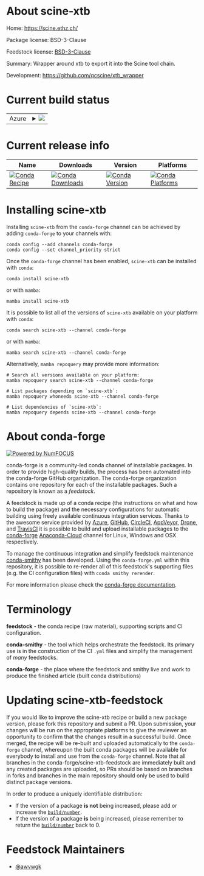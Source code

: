 About scine-xtb
===============

Home: https://scine.ethz.ch/

Package license: BSD-3-Clause

Feedstock license: [BSD-3-Clause](https://github.com/conda-forge/scine-xtb-feedstock/blob/main/LICENSE.txt)

Summary: Wrapper around xtb to export it into the Scine tool chain.


Development: https://github.com/qcscine/xtb_wrapper

Current build status
====================


<table>
    
  <tr>
    <td>Azure</td>
    <td>
      <details>
        <summary>
          <a href="https://dev.azure.com/conda-forge/feedstock-builds/_build/latest?definitionId=16071&branchName=main">
            <img src="https://dev.azure.com/conda-forge/feedstock-builds/_apis/build/status/scine-xtb-feedstock?branchName=main">
          </a>
        </summary>
        <table>
          <thead><tr><th>Variant</th><th>Status</th></tr></thead>
          <tbody><tr>
              <td>linux_64</td>
              <td>
                <a href="https://dev.azure.com/conda-forge/feedstock-builds/_build/latest?definitionId=16071&branchName=main">
                  <img src="https://dev.azure.com/conda-forge/feedstock-builds/_apis/build/status/scine-xtb-feedstock?branchName=main&jobName=linux&configuration=linux_64_" alt="variant">
                </a>
              </td>
            </tr><tr>
              <td>linux_aarch64</td>
              <td>
                <a href="https://dev.azure.com/conda-forge/feedstock-builds/_build/latest?definitionId=16071&branchName=main">
                  <img src="https://dev.azure.com/conda-forge/feedstock-builds/_apis/build/status/scine-xtb-feedstock?branchName=main&jobName=linux&configuration=linux_aarch64_" alt="variant">
                </a>
              </td>
            </tr><tr>
              <td>linux_ppc64le</td>
              <td>
                <a href="https://dev.azure.com/conda-forge/feedstock-builds/_build/latest?definitionId=16071&branchName=main">
                  <img src="https://dev.azure.com/conda-forge/feedstock-builds/_apis/build/status/scine-xtb-feedstock?branchName=main&jobName=linux&configuration=linux_ppc64le_" alt="variant">
                </a>
              </td>
            </tr>
          </tbody>
        </table>
      </details>
    </td>
  </tr>
</table>

Current release info
====================

| Name | Downloads | Version | Platforms |
| --- | --- | --- | --- |
| [![Conda Recipe](https://img.shields.io/badge/recipe-scine--xtb-green.svg)](https://anaconda.org/conda-forge/scine-xtb) | [![Conda Downloads](https://img.shields.io/conda/dn/conda-forge/scine-xtb.svg)](https://anaconda.org/conda-forge/scine-xtb) | [![Conda Version](https://img.shields.io/conda/vn/conda-forge/scine-xtb.svg)](https://anaconda.org/conda-forge/scine-xtb) | [![Conda Platforms](https://img.shields.io/conda/pn/conda-forge/scine-xtb.svg)](https://anaconda.org/conda-forge/scine-xtb) |

Installing scine-xtb
====================

Installing `scine-xtb` from the `conda-forge` channel can be achieved by adding `conda-forge` to your channels with:

```
conda config --add channels conda-forge
conda config --set channel_priority strict
```

Once the `conda-forge` channel has been enabled, `scine-xtb` can be installed with `conda`:

```
conda install scine-xtb
```

or with `mamba`:

```
mamba install scine-xtb
```

It is possible to list all of the versions of `scine-xtb` available on your platform with `conda`:

```
conda search scine-xtb --channel conda-forge
```

or with `mamba`:

```
mamba search scine-xtb --channel conda-forge
```

Alternatively, `mamba repoquery` may provide more information:

```
# Search all versions available on your platform:
mamba repoquery search scine-xtb --channel conda-forge

# List packages depending on `scine-xtb`:
mamba repoquery whoneeds scine-xtb --channel conda-forge

# List dependencies of `scine-xtb`:
mamba repoquery depends scine-xtb --channel conda-forge
```


About conda-forge
=================

[![Powered by
NumFOCUS](https://img.shields.io/badge/powered%20by-NumFOCUS-orange.svg?style=flat&colorA=E1523D&colorB=007D8A)](https://numfocus.org)

conda-forge is a community-led conda channel of installable packages.
In order to provide high-quality builds, the process has been automated into the
conda-forge GitHub organization. The conda-forge organization contains one repository
for each of the installable packages. Such a repository is known as a *feedstock*.

A feedstock is made up of a conda recipe (the instructions on what and how to build
the package) and the necessary configurations for automatic building using freely
available continuous integration services. Thanks to the awesome service provided by
[Azure](https://azure.microsoft.com/en-us/services/devops/), [GitHub](https://github.com/),
[CircleCI](https://circleci.com/), [AppVeyor](https://www.appveyor.com/),
[Drone](https://cloud.drone.io/welcome), and [TravisCI](https://travis-ci.com/)
it is possible to build and upload installable packages to the
[conda-forge](https://anaconda.org/conda-forge) [Anaconda-Cloud](https://anaconda.org/)
channel for Linux, Windows and OSX respectively.

To manage the continuous integration and simplify feedstock maintenance
[conda-smithy](https://github.com/conda-forge/conda-smithy) has been developed.
Using the ``conda-forge.yml`` within this repository, it is possible to re-render all of
this feedstock's supporting files (e.g. the CI configuration files) with ``conda smithy rerender``.

For more information please check the [conda-forge documentation](https://conda-forge.org/docs/).

Terminology
===========

**feedstock** - the conda recipe (raw material), supporting scripts and CI configuration.

**conda-smithy** - the tool which helps orchestrate the feedstock.
                   Its primary use is in the construction of the CI ``.yml`` files
                   and simplify the management of *many* feedstocks.

**conda-forge** - the place where the feedstock and smithy live and work to
                  produce the finished article (built conda distributions)


Updating scine-xtb-feedstock
============================

If you would like to improve the scine-xtb recipe or build a new
package version, please fork this repository and submit a PR. Upon submission,
your changes will be run on the appropriate platforms to give the reviewer an
opportunity to confirm that the changes result in a successful build. Once
merged, the recipe will be re-built and uploaded automatically to the
`conda-forge` channel, whereupon the built conda packages will be available for
everybody to install and use from the `conda-forge` channel.
Note that all branches in the conda-forge/scine-xtb-feedstock are
immediately built and any created packages are uploaded, so PRs should be based
on branches in forks and branches in the main repository should only be used to
build distinct package versions.

In order to produce a uniquely identifiable distribution:
 * If the version of a package **is not** being increased, please add or increase
   the [``build/number``](https://docs.conda.io/projects/conda-build/en/latest/resources/define-metadata.html#build-number-and-string).
 * If the version of a package **is** being increased, please remember to return
   the [``build/number``](https://docs.conda.io/projects/conda-build/en/latest/resources/define-metadata.html#build-number-and-string)
   back to 0.

Feedstock Maintainers
=====================

* [@awvwgk](https://github.com/awvwgk/)

